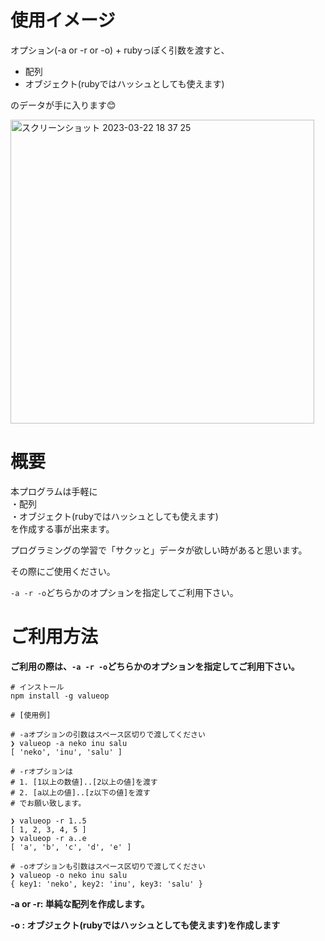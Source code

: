 # 使用イメージ

オプション(-a or -r or -o) + rubyっぽく引数を渡すと、
- 配列  
- オブジェクト(rubyではハッシュとしても使えます)  

のデータが手に入ります😊

<img width="486" alt="スクリーンショット 2023-03-22 18 37 25" src="https://user-images.githubusercontent.com/54713809/226863033-69e30c31-cf47-44a2-93bc-dfda8f46ec2f.png">

# 概要

本プログラムは手軽に  
・配列  
・オブジェクト(rubyではハッシュとしても使えます)  
を作成する事が出来ます。  

プログラミングの学習で「サクッと」データが欲しい時があると思います。  

その際にご使用ください。    

`-a -r -o`どちらかのオプションを指定してご利用下さい。

# ご利用方法

**ご利用の際は、`-a -r -o`どちらかのオプションを指定してご利用下さい。**
```
# インストール
npm install -g valueop

# [使用例]

# -aオプションの引数はスペース区切りで渡してください
❯ valueop -a neko inu salu 
[ 'neko', 'inu', 'salu' ]

# -rオプションは
# 1. [1以上の数値]..[2以上の値]を渡す
# 2. [a以上の値]..[z以下の値]を渡す
# でお願い致します。

❯ valueop -r 1..5
[ 1, 2, 3, 4, 5 ]
❯ valueop -r a..e 
[ 'a', 'b', 'c', 'd', 'e' ]

# -oオプションも引数はスペース区切りで渡してください
❯ valueop -o neko inu salu 
{ key1: 'neko', key2: 'inu', key3: 'salu' }
```

**-a or -r: 単純な配列を作成します。**

**-o : オブジェクト(rubyではハッシュとしても使えます)を作成します**
